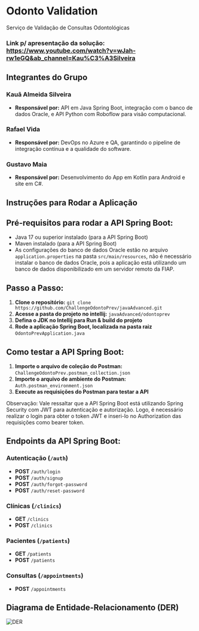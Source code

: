 # Odonto Validation

Serviço de Validação de Consultas Odontológicas

### Link p/ apresentação da solução: https://www.youtube.com/watch?v=wJah-rw1eGQ&ab_channel=Kau%C3%A3Silveira

## Integrantes do Grupo

### Kauã Almeida Silveira
- **Responsável por:** API em Java Spring Boot, integração com o banco de dados Oracle, e API Python com Roboflow para visão computacional.
### Rafael Vida
- **Responsável por:** DevOps no Azure e QA, garantindo o pipeline de integração contínua e a qualidade do software.
### Gustavo Maia
- **Responsável por:** Desenvolvimento do App em Kotlin para Android e site em C#.

## Instruções para Rodar a Aplicação

## Pré-requisitos para rodar a API Spring Boot:
- Java 17 ou superior instalado (para a API Spring Boot)
- Maven instalado (para a API Spring Boot)
- As configurações do banco de dados Oracle estão no arquivo `application.properties` na pasta `src/main/resources`,
  não é necessário instalar o banco de dados Oracle, pois a aplicação está utilizando um banco de dados disponibilizado
  em um servidor remoto da FIAP.

## Passo a Passo:

1. **Clone o repositório:**
   ```git clone https://github.com/ChallengeOdontoPrev/javaAdvanced.git```
2. **Acesse a pasta do projeto no intellij:**
   ```javaAdvanced/odontoprev```
3. **Defina o JDK no Intellij para Run & build do projeto**
4. **Rode a aplicação Spring Boot, localizada na pasta raiz**
   ```OdontoPrevApplication.java```

## Como testar a API Spring Boot:

1. **Importe o arquivo de coleção do Postman:**
   ```ChallengeOdontoPrev.postman_collection.json```
2. **Importe o arquivo de ambiente do Postman:**
   ```Auth.postman_environment.json```
3. **Execute as requisições do Postman para testar a API**

Observação: Vale ressaltar que a API Spring Boot está utilizando
Spring Security com JWT para autenticação e autorização. Logo, é necessário
realizar o login para obter o token JWT e inseri-lo no Authorization das requisições como bearer token.

## Endpoints da API Spring Boot:

### Autenticação (`/auth`)
- **POST** `/auth/login`
- **POST** `/auth/signup`
- **POST** `/auth/forgot-password`
- **POST** `/auth/reset-password`

### Clínicas (`/clinics`)
- **GET** `/clinics`
- **POST** `/clinics`

### Pacientes (`/patients`)
- **GET** `/patients`
- **POST** `/patients`

### Consultas (`/appointments`)
- **POST** `/appointments`

## Diagrama de Entidade-Relacionamento (DER)

![DER](./DER.png)
